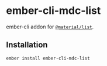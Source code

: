 ember-cli-mdc-list
======================

ember-cli addon for [`@material/list`](https://github.com/material-components/material-components-web/tree/master/packages/mdc-list).

Installation
------------

    ember install ember-cli-mdc-list

